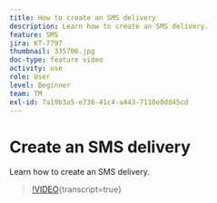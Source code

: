 ```yaml
---
title: How to create an SMS delivery
description: Learn how to create an SMS delivery.
feature: SMS
jira: KT-7797
thumbnail: 335706.jpg
doc-type: feature video
activity: use
role: User
level: Beginner
team: TM
exl-id: 7a19b3a5-e736-41c4-a443-7110e0dd45cd
---
```

# Create an SMS delivery

Learn how to create an SMS delivery.

>[!VIDEO](https://video.tv.adobe.com/v/335706?quality=12&learn=on){transcript=true}
